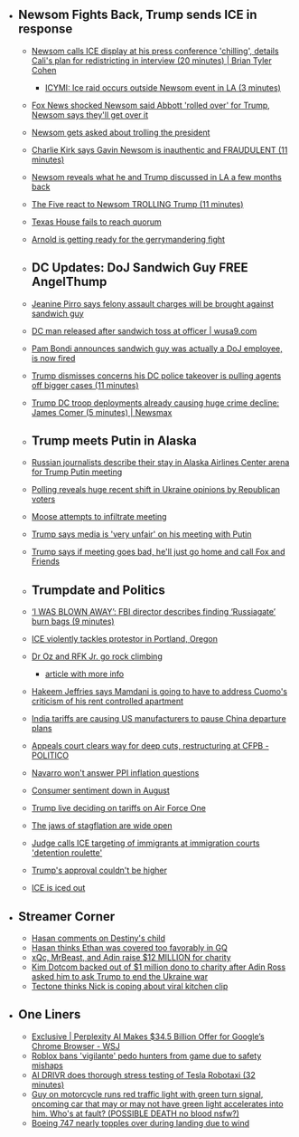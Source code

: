   - ## Newsom Fights Back, Trump sends ICE in response
    - [Newsom calls ICE display at his press conference 'chilling', details Cali's plan for redistricting in interview (20 minutes) | Brian Tyler Cohen](https://youtu.be/aRcYyARu16o?si=-ef-VAgciYQbJHPB)
      - [ICYMI: Ice raid occurs outside Newsom event in LA (3 minutes)](https://youtu.be/IBtLjir67OY?si=P3KDsuKYTyJ15jXz)
    - [Fox News shocked Newsom said Abbott 'rolled over' for Trump, Newsom says they'll get over it](https://x.com/Acyn/status/1956137743727387112)
    - [Newsom gets asked about trolling the president](https://x.com/Acyn/status/1956086115934593432)
    - [Charlie Kirk says Gavin Newsom is inauthentic and FRAUDULENT (11 minutes)](https://youtu.be/0HdJ4pIn-IY?si=Fb4jhI7jq2ezl1yV)
    - [Newsom reveals what he and Trump discussed in LA a few months back](https://x.com/Acyn/status/1956156652924887172)
    - [The Five react to Newsom TROLLING Trump (11 minutes)](https://youtu.be/nun6D8Mbu3U?si=fypiyegqjRAlCNSH)
    - [Texas House fails to reach quorum](https://x.com/CalltoActivism/status/1956380823894061375)
    - [Arnold is getting ready for the gerrymandering fight](https://x.com/Schwarzenegger/status/1956385355130929618)
    
    - ## DC Updates: DoJ Sandwich Guy FREE AngelThump
    - [Jeanine Pirro says felony assault charges will be brought against sandwich guy](https://x.com/JudgeJeanine/status/1955704405161808286)
    - [DC man released after sandwich toss at officer | wusa9.com](https://www.wusa9.com/article/news/local/dc/dc-man-faces-serious-federal-assault-charge-after-throwing-subway-sub-at-federal-officer/65-df40e8da-febf-44ef-8ebd-4f3d190974be)
    - [Pam Bondi announces sandwich guy was actually a DoJ employee, is now fired](https://x.com/AGPamBondi/status/1956010229348413694)
    - [Trump dismisses concerns his DC police takeover is pulling agents off bigger cases (11 minutes)](https://youtu.be/n4najbNG3Yg?si=8ynWV-5LOyDuX2tp)
    - [Trump DC troop deployments already causing huge crime decline: James Comer (5 minutes) | Newsmax](https://youtu.be/1t0Dd_hdfas?si=FfyxOM13qMnr4B3Q)
    
    - ## Trump meets Putin in Alaska
    - [Russian journalists describe their stay in Alaska Airlines Center arena for Trump Putin meeting](https://x.com/MyLordBebo/status/1956369859048067347)
    - [Polling reveals huge recent shift in Ukraine opinions by Republican voters](https://x.com/ForecasterEnten/status/1956375078045704645)
    - [Moose attempts to infiltrate meeting](https://x.com/MyLordBebo/status/1956084267534242144)
    - [Trump says media is 'very unfair' on his meeting with Putin](https://x.com/TrumpDailyPosts/status/1955675079792296229)
    - [Trump says if meeting goes bad, he'll just go home and call Fox and Friends](https://x.com/CalltoActivism/status/1956069075551183126)
    
    - ## Trumpdate and Politics
    - [‘I WAS BLOWN AWAY’: FBI director describes finding ‘Russiagate’ burn bags (9 minutes)](https://youtu.be/DDUmaqlulZM?si=lTmi49otwXvE5kpB)
    
    - [ICE violently tackles protestor in Portland, Oregon](https://x.com/LongTimeHistory/status/1956368976013099237)
    - [Dr Oz and RFK Jr. go rock climbing](https://x.com/Mollyploofkins/status/1956181352497242273)
      - [article with more info](https://www.usatoday.com/story/news/politics/2025/08/14/rfk-jr-dr-oz-hiking-climbing-video/85660611007/)
    - [Hakeem Jeffries says Mamdani is going to have to address Cuomo's criticism of his rent controlled apartment](https://x.com/kenklippenstein/status/1956380436462256296)
    - [India tariffs are causing US manufacturers to pause China departure plans](https://x.com/scottlincicome/status/1955972787207589931)
    - [Appeals court clears way for deep cuts, restructuring at CFPB - POLITICO](https://www.politico.com/news/2025/08/15/consumer-financial-protection-bureau-ruling-00511788)
    - [Navarro won't answer PPI inflation questions](https://x.com/factpostnews/status/1956094023325687917)
    - [Consumer sentiment down in August](https://x.com/TheStalwart/status/1956356023658184908)
    - [Trump live deciding on tariffs on Air Force One](https://x.com/atrupar/status/1956333444318814499)
    - [The jaws of stagflation are wide open](https://x.com/unusual_whales/status/1956364506403365131)
    - [Judge calls ICE targeting of immigrants at immigration courts 'detention roulette'](https://x.com/kyledcheney/status/1955991179931058492)
    - [Trump's approval couldn't be higher](https://x.com/atrupar/status/1956331794564837532)
    - [ICE is iced out](https://x.com/DHSgov/status/1956077756854186191)
  - ## Streamer Corner
    - [Hasan comments on Destiny's child](https://x.com/Awk20000/status/1956379574834696577)
    - [Hasan thinks Ethan was covered too favorably in GQ](https://x.com/Awk20000/status/1956326656190378474)
    - [xQc, MrBeast, and Adin raise $12 MILLION for charity](https://x.com/Awk20000/status/1956367878275391674)
    - [Kim Dotcom backed out of $1 million dono to charity after Adin Ross asked him to ask Trump to end the Ukraine war](https://x.com/Awk20000/status/1956307309510140052)
    - [Tectone thinks Nick is coping about viral kitchen clip](https://x.com/Awk20000/status/1956365877944971274)
  - ## One Liners
    - [Exclusive | Perplexity AI Makes $34.5 Billion Offer for Google’s Chrome Browser - WSJ](https://www.wsj.com/tech/perplexity-ai-google-chrome-offer-5ddb7a22)
    - [Roblox bans 'vigilante' pedo hunters from game due to safety mishaps](https://x.com/Awk20000/status/1955801667993264538)
    - [AI DRIVR does thorough stress testing of Tesla Robotaxi (32 minutes)](https://youtu.be/OVqIkyDtxxo?si=ot8pxOjQcDPGvT3K)
    - [Guy on motorcycle runs red traffic light with green turn signal, oncoming car that may or may not have green light accelerates into him. Who's at fault? (POSSIBLE DEATH no blood nsfw?)](https://x.com/RadioGenoa/status/1955684081238209024)
    - [Boeing 747 nearly topples over during landing due to wind](https://x.com/accuweather/status/1956035018553528394)
#